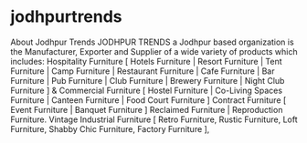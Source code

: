 # jodhpurtrends
About Jodhpur Trends JODHPUR TRENDS a Jodhpur based organization is the Manufacturer, Exporter and Supplier of a wide variety of products which includes: Hospitality Furniture [ Hotels Furniture | Resort Furniture |  Tent Furniture | Camp Furniture | Restaurant Furniture | Cafe Furniture | Bar Furniture | Pub Furniture | Club Furniture | Brewery Furniture | Night Club Furniture ]  &amp; Commercial Furniture [ Hostel Furniture | Co-Living Spaces  Furniture | Canteen Furniture | Food Court Furniture  ] Contract Furniture [ Event Furniture | Banquet Furniture ]  Reclaimed Furniture |  Reproduction Furniture. Vintage Industrial Furniture [ Retro Furniture, Rustic Furniture, Loft Furniture, Shabby Chic Furniture, Factory Furniture ],
